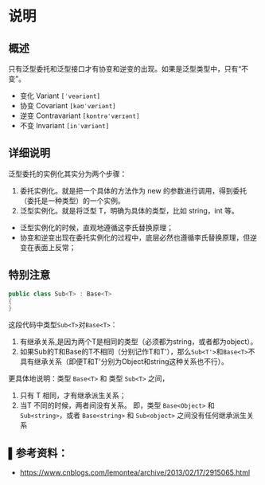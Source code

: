 ﻿# 说明

>
## 概述
只有泛型委托和泛型接口才有协变和逆变的出现。如果是泛型类型中，只有“不变”。

- 变化 Variant `[ˈveəriənt]`
- 协变 Covariant `[kəʊˈværiənt]`
- 逆变 Contravariant `[kɒntrə'værɪənt]`
- 不变 Invariant `[inˈværiənt]`

## 详细说明
泛型委托的实例化其实分为两个步骤：

1. 委托实例化。就是把一个具体的方法作为 new 的参数进行调用，得到委托（委托是一种类型）的一个实例。
2. 泛型实例化。就是将泛型 T，明确为具体的类型，比如 string，int 等。

* 泛型实例化的时候，直观地遵循这李氏替换原理；
* 协变和逆变出现在委托实例化的过程中，底层必然也遵循李氏替换原理，但逆变在表面上反常；

## 特别注意
```cs
public class Sub<T> : Base<T>
{
}
```

这段代码中类型`Sub<T>`对`Base<T>`：

1. 有继承关系,是因为两个T是相同的类型（必须都为string，或者都为object）。
2. 如果Sub的T和Base的T不相同（分别记作T和T'），那么`Sub<T'>`和`Base<T>`不具有继承关系（即便T和T'分别为Object和string这种关系也不行）。

更具体地说明：类型 `Base<T>` 和 类型 `Sub<T>` 之间，
1. 只有 T 相同，才有继承派生关系；
2. 当T 不同的时候，两者间没有关系。
即，类型 `Base<Object>` 和 `Sub<string>`，或者 `Base<string>` 和 `Sub<object>` 之间没有任何继承派生关系


## ▌参考资料：
- https://www.cnblogs.com/lemontea/archive/2013/02/17/2915065.html
